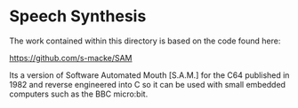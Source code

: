 Speech Synthesis
================

The work contained within this directory is based on the code found here:

https://github.com/s-macke/SAM

Its a version of Software Automated Mouth [S.A.M.] for the C64 published in
1982 and reverse engineered into C so it can be used with small embedded
computers such as the BBC micro:bit.
